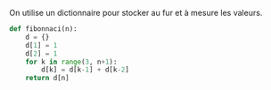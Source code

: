 On utilise un dictionnaire pour stocker au fur et à mesure les valeurs.
```python linenums='1'
def fibonnaci(n):
    d = {}
    d[1] = 1
    d[2] = 1
    for k in range(3, n+1):
        d[k] = d[k-1] + d[k-2]
    return d[n]
```